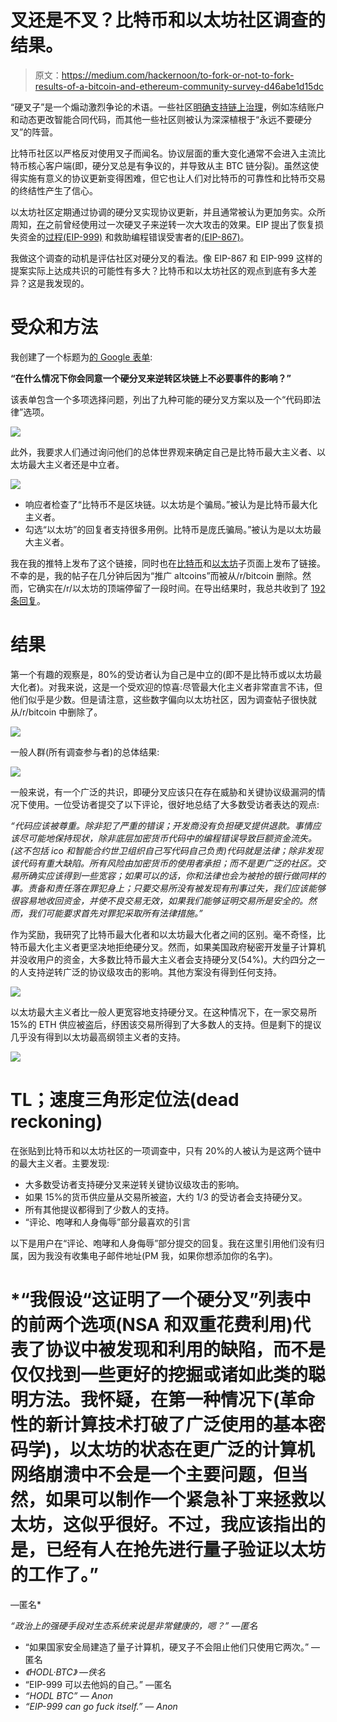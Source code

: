# 叉还是不叉？比特币和以太坊社区调查的结果。

> 原文：<https://medium.com/hackernoon/to-fork-or-not-to-fork-results-of-a-bitcoin-and-ethereum-community-survey-d46abe1d15dc>

“硬叉子”是一个煽动激烈争论的术语。一些社区[明确支持链上治理](https://github.com/EOSIO/Documentation/blob/master/TechnicalWhitePaper.md#governance)，例如冻结账户和动态更改智能合同代码，而其他一些社区则被认为深深植根于“永远不要硬分叉”的阵营。

比特币社区以严格反对使用叉子而闻名。协议层面的重大变化通常不会进入主流比特币核心客户端(即，硬分叉总是有争议的，并导致从主 BTC 链分裂)。虽然这使得实施有意义的协议更新变得困难，但它也让人们对比特币的可靠性和比特币交易的终结性产生了信心。

以太坊社区定期通过协调的硬分叉实现协议更新，并且通常被认为更加务实。众所周知，[在](/swlh/the-story-of-the-dao-its-history-and-consequences-71e6a8a551ee)之前曾经使用过一次硬叉子来逆转一次大攻击的效果。EIP 提出了恢复损失资金的[过程(EIP-999)](https://github.com/ethereum/EIPs/blob/master/EIPS/eip-999.md) 和救助编程错误受害者的[(EIP-867)](https://github.com/ethereum/EIPs/blob/master/EIPS/eip-867.md)。

我做这个调查的动机是评估社区对硬分叉的看法。像 EIP-867 和 EIP-999 这样的提案实际上达成共识的可能性有多大？比特币和以太坊社区的观点到底有多大差异？这是我发现的。

# 受众和方法

我创建了一个标题为[的 Google 表单](https://docs.google.com/forms/d/e/1FAIpQLScRkDR5s34DFy4rmUmbI2Sdvg9eAQ09uERZsHXqYSvIi1PJzg/viewform?usp=sf_link):

**“在什么情况下你会同意一个硬分叉来逆转区块链上不必要事件的影响？”**

该表单包含一个多项选择问题，列出了九种可能的硬分叉方案以及一个“代码即法律”选项。

![](img/bdbb7f52c16c351ba9838a2ee14241d0.png)

此外，我要求人们通过询问他们的总体世界观来确定自己是比特币最大主义者、以太坊最大主义者还是中立者。

![](img/ef50fad7786d2a61d45bd93eed69c013.png)

*   响应者检查了“比特币不是区块链。以太坊是个骗局。”被认为是比特币最大化主义者。
*   勾选“以太坊”的回复者支持很多用例。比特币是庞氏骗局。”被认为是以太坊最大主义者。

我在我的推特上发布了这个链接，同时也在[比特币](https://www.reddit.com/r/bitcoin/)和[以太坊](https://www.reddit.com/r/ethereum/)子页面上发布了链接。不幸的是，我的帖子在几分钟后因为“推广 altcoins”而被从/r/bitcoin 删除。然而，它确实在/r/以太坊的顶端停留了一段时间。在导出结果时，我总共收到了 [192 条回复](https://docs.google.com/spreadsheets/d/183GkzyrKwiLyXgo46z9QANc5Wfyg8gBZ52vI326SWlE/edit#gid=1544201373)。

# 结果

第一个有趣的观察是，80%的受访者认为自己是中立的(即不是比特币或以太坊最大化者)。对我来说，这是一个受欢迎的惊喜:尽管最大化主义者非常直言不讳，但他们似乎是少数。但是请注意，这些数字偏向以太坊社区，因为调查帖子很快就从/r/bitcoin 中删除了。

![](img/fc9e62844b2c8afbd445490bb5cfa856.png)

一般人群(所有调查参与者)的总体结果:

![](img/cec9a043c801f03d11526c7431c5da98.png)

一般来说，有一个广泛的共识，即硬分叉应该只在存在威胁和关键协议级漏洞的情况下使用。一位受访者提交了以下评论，很好地总结了大多数受访者表达的观点:

*“代码应该被尊重。除非犯了严重的错误；开发商没有负担硬叉提供退款。事情应该尽可能地保持现状，除非底层加密货币代码中的编程错误导致巨额资金流失。(这不包括 ico 和智能合约世卫组织自己写代码自己负责)代码就是法律；除非发现该代码有重大缺陷。所有风险由加密货币的使用者承担；而不是更广泛的社区。交易所确实应该得到一些宽容；如果可以的话，你和法律也会为被抢的银行做同样的事。责备和责任落在罪犯身上；只要交易所没有被发现有刑事过失，我们应该能够很容易地收回资金，并使不良交易无效，如果我们能够证明交易所是安全的。然而，我们可能要求首先对罪犯采取所有法律措施。”*

作为奖励，我研究了比特币最大化者和以太坊最大化者之间的区别。毫不奇怪，比特币最大化主义者更坚决地拒绝硬分叉。然而，如果美国政府秘密开发量子计算机并没收用户的资金，大多数比特币最大主义者会支持硬分叉(54%)。大约四分之一的人支持逆转广泛的协议级攻击的影响。其他方案没有得到任何支持。

![](img/e71a79853e99c60662ada3838b266c74.png)

以太坊最大主义者比一般人更宽容地支持硬分叉。在这种情况下，在一家交易所 15%的 ETH 供应被盗后，纾困该交易所得到了大多数人的支持。但是剩下的提议几乎没有得到以太坊最高纲领主义者的支持。

![](img/c1942376cd68c7c8e5a4f642cd2d9dd8.png)

# TL；速度三角形定位法(dead reckoning)

在张贴到比特币和以太坊社区的一项调查中，只有 20%的人被认为是这两个链中的最大主义者。主要发现:

*   大多数受访者支持硬分叉来逆转关键协议级攻击的影响。
*   如果 15%的货币供应量从交易所被盗，大约 1/3 的受访者会支持硬分叉。
*   所有其他提议都得到了少数人的支持。
*   “评论、咆哮和人身侮辱”部分最喜欢的引言

以下是用户在“评论、咆哮和人身侮辱”部分提交的回复。我在这里引用他们没有归属，因为我没有收集电子邮件地址(PM 我，如果你想添加你的名字)。

# *“我假设“这证明了一个硬分叉”列表中的前两个选项(NSA 和双重花费利用)代表了协议中被发现和利用的缺陷，而不是仅仅找到一些更好的挖掘或诸如此类的聪明方法。我怀疑，在第一种情况下(革命性的新计算技术打破了广泛使用的基本密码学)，以太坊的状态在更广泛的计算机网络崩溃中不会是一个主要问题，但当然，如果可以制作一个紧急补丁来拯救以太坊，这似乎很好。不过，我应该指出的是，已经有人在抢先进行量子验证以太坊的工作了。”
—匿名*

*“政治上的强硬手段对生态系统来说是非常健康的，嗯？”
—匿名*

*   “如果国家安全局建造了量子计算机，硬叉子不会阻止他们只使用它两次。”
    —匿名
*   *《HODL·BTC》
    —佚名*
*   “EIP-999 可以去他妈的自己。”
    —匿名
*   *“HODL BTC”
    — Anon*
*   *“EIP-999 can go fuck itself.”
    — Anon*
